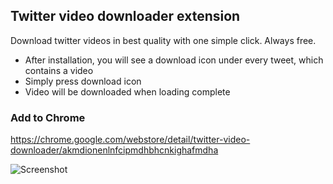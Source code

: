 ## Twitter video downloader extension

Download twitter videos in best quality with one simple click. Always free.

  - After installation, you will see a download icon under every tweet, which contains a video
  - Simply press download icon
  - Video will be downloaded when loading complete

### Add to Chrome  

https://chrome.google.com/webstore/detail/twitter-video-downloader/akmdionenlnfcipmdhbhcnkighafmdha

![Screenshot](https://raw.githubusercontent.com/mstfsnc/twitter-video-downloader/master/public/screenshot.gif)